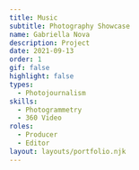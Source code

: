 ```yaml
---
title: Music
subtitle: Photography Showcase
name: Gabriella Nova
description: Project
date: 2021-09-13
order: 1
gif: false
highlight: false
types:
  - Photojournalism
skills:
  - Photogrammetry
  - 360 Video
roles:
  - Producer
  - Editor
layout: layouts/portfolio.njk
---
```


